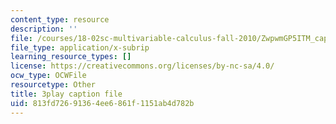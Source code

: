 ```yaml
---
content_type: resource
description: ''
file: /courses/18-02sc-multivariable-calculus-fall-2010/ZwpwmGP5ITM_captions.vtt
file_type: application/x-subrip
learning_resource_types: []
license: https://creativecommons.org/licenses/by-nc-sa/4.0/
ocw_type: OCWFile
resourcetype: Other
title: 3play caption file
uid: 813fd726-9136-4ee6-861f-1151ab4d782b
---
```


